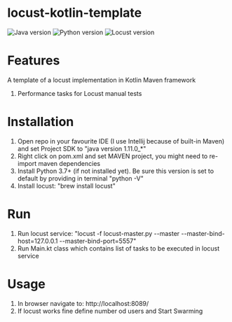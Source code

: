 # locust-kotlin-template
![Java version](https://img.shields.io/badge/Java-1.11-%23b07219)
![Python version](https://img.shields.io/badge/Python-3.9.9-%23b07219)
![Locust version](https://img.shields.io/badge/Locust-2.6.0-%23b07219)


# Features
A template of a locust implementation in Kotlin Maven framework 

1. Performance tasks for Locust manual tests

# Installation

1. Open repo in your favourite IDE (I use Intellij because of built-in Maven) and set Project SDK to "java version 1.11.0_*"
2. Right click on pom.xml and set MAVEN project, you might need to re-import maven dependencies
3. Install Python 3.7+ (if not installed yet). Be sure this version is set to default by providing in terminal "python -V"
4. Install locust: "brew install locust"

# Run

1. Run locust service: "locust -f locust-master.py --master --master-bind-host=127.0.0.1 --master-bind-port=5557"
2. Run Main.kt class which contains list of tasks to be executed in locust service

# Usage

1. In browser navigate to: http://localhost:8089/
2. If locust works fine define number od users and Start Swarming
